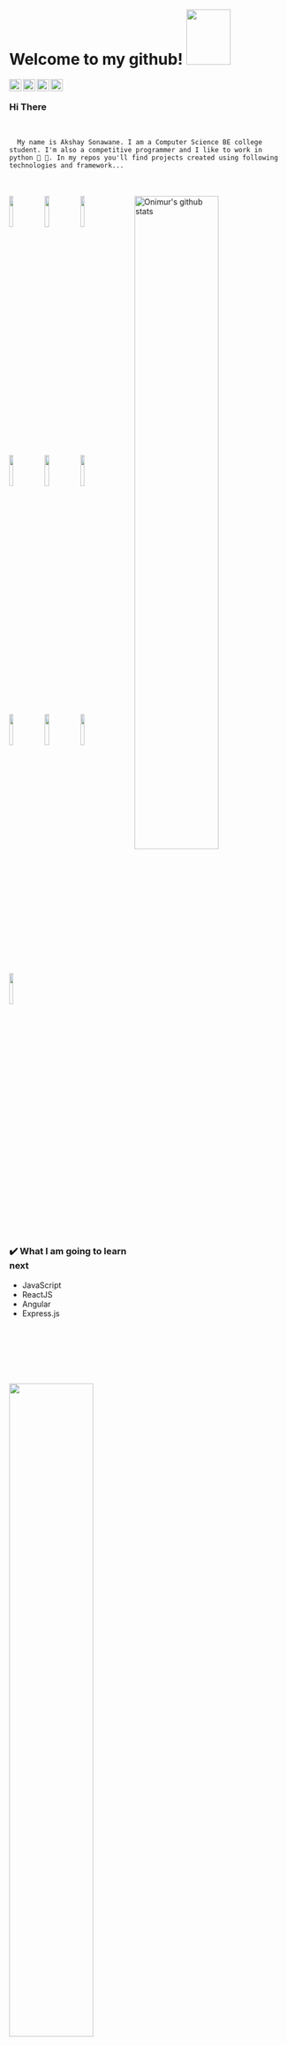# Welcome to my github! <img src = "https://octodex.github.com/images/spidertocat.png" width ="80px" height="100px">

 <a href="https://twitter.com/its_mysterio">
  <img align="left" alt="Akshay's Twitter" width="22px" src="https://cdn.jsdelivr.net/npm/simple-icons@v3/icons/twitter.svg" />
</a>
<a href="https://linkedin.com/in/akshay-sonawane-415542172">
  <img align="left" alt="Akshay's Linkdein" width="22px" src="https://cdn.jsdelivr.net/npm/simple-icons@v3/icons/linkedin.svg" />
</a>
<a href="https://github.com/akshaysonawaneS">
  <img align="left" alt="Akshay's Github" width="22px" src="https://cdn.jsdelivr.net/npm/simple-icons@v3/icons/github.svg" />
</a>
<a href="#">
  <img align="left" alt="Akshay's Instagram" width="22px" src="https://cdn.jsdelivr.net/npm/simple-icons@v3/icons/gmail.svg" />
</a>
<br>

### Hi There
<br>
<code>
  My name is Akshay Sonawane. I am a Computer Science BE college student. I'm also a competitive programmer and I like to work in python 🤩 🎈. In my repos you'll find projects created using following technologies and framework...
</code>
<br><br>

<p>
  <a href="https://github.com/onimur/handle-path-oz">
     <img width="55%" align="right" alt="Onimur's github stats" src="https://github-readme-stats.vercel.app/api/top-langs/?username=akshaysonawaneS&layout=compact" />	
  </a>
  
  <!-- Your languages and tools. Be careful with the alignment. 
  You can use this sites to get logos: https://www.vectorlogo.zone or https://simpleicons.org/
  -->
  <code><img width="12%" src="https://www.vectorlogo.zone/logos/python/python-horizontal.svg"></code>
  <code><img width="12%" src="https://www.vectorlogo.zone/logos/java/java-ar21.svg"></code>
  <code><img width="12%" src="https://www.vectorlogo.zone/logos/android/android-ar21.svg"></code>
  <br />
  <code><img width="12%" src="https://www.vectorlogo.zone/logos/djangoproject/djangoproject-ar21.svg"></code>
  <code><img width="12%" src="https://www.vectorlogo.zone/logos/pocoo_flask/pocoo_flask-ar21.svg"></code>
  <code><img width="12%" src="https://www.vectorlogo.zone/logos/flutterio/flutterio-ar21.svg"></code>
  <br />
  <code><img width="12%" src="https://www.vectorlogo.zone/logos/mysql/mysql-ar21.svg"></code>
  <code><img width="12%" src="https://www.vectorlogo.zone/logos/sqlite/sqlite-ar21.svg"></code>
  <code><img width="12%" src="https://www.vectorlogo.zone/logos/w3_html5/w3_html5-ar21.svg"></code>
  <br />
  <code><img width="12%" src="https://www.vectorlogo.zone/logos/git-scm/git-scm-ar21.svg"></code>
</p>

### ✔️ What I am going to learn next
- JavaScript
- ReactJS
- Angular
- Express.js

<p>
 <a href="https://github.com/onimur/handle-path-oz">
     <img width="55%" align="left" src="https://github-readme-stats.vercel.app/api?username=akshaysonawaneS&show_icons=true&hide_border=true&hide=stars&count_private=true" />	
  </a>
</p>
